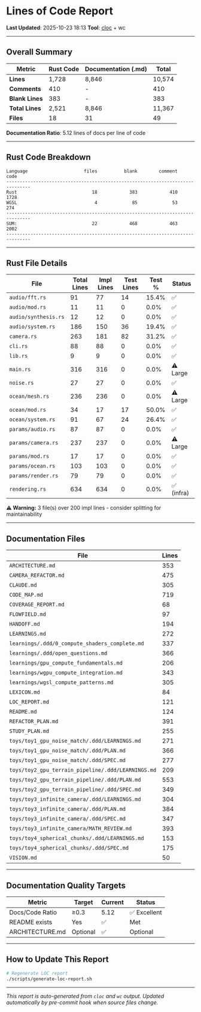# Lines of Code Report

**Last Updated**: 2025-10-23 18:13
**Tool**: [cloc](https://github.com/AlDanial/cloc) + wc

---

## Overall Summary

| Metric | Rust Code | Documentation (.md) | Total |
|--------|-----------|---------------------|-------|
| **Lines** | 1,728 | 8,846 | 10,574 |
| **Comments** | 410 | - | 410 |
| **Blank Lines** | 383 | - | 383 |
| **Total Lines** | 2,521 | 8,846 | 11,367 |
| **Files** | 18 | 31 | 49 |

**Documentation Ratio**: 5.12 lines of docs per line of code

---

## Rust Code Breakdown

```
Language                     files          blank        comment           code
-------------------------------------------------------------------------------
Rust                            18            383            410           1728
WGSL                             4             85             53            274
-------------------------------------------------------------------------------
SUM:                            22            468            463           2002
-------------------------------------------------------------------------------
```

---

## Rust File Details

| File | Total Lines | Impl Lines | Test Lines | Test % | Status |
|------|-------------|------------|------------|--------|--------|
| `audio/fft.rs` | 91 | 77 | 14 | 15.4% | ✅ |
| `audio/mod.rs` | 11 | 11 | 0 | 0.0% | ✅ |
| `audio/synthesis.rs` | 12 | 12 | 0 | 0.0% | ✅ |
| `audio/system.rs` | 186 | 150 | 36 | 19.4% | ✅ |
| `camera.rs` | 263 | 181 | 82 | 31.2% | ✅ |
| `cli.rs` | 88 | 88 | 0 | 0.0% | ✅ |
| `lib.rs` | 9 | 9 | 0 | 0.0% | ✅ |
| `main.rs` | 316 | 316 | 0 | 0.0% | ⚠️ Large |
| `noise.rs` | 27 | 27 | 0 | 0.0% | ✅ |
| `ocean/mesh.rs` | 236 | 236 | 0 | 0.0% | ⚠️ Large |
| `ocean/mod.rs` | 34 | 17 | 17 | 50.0% | ✅ |
| `ocean/system.rs` | 91 | 67 | 24 | 26.4% | ✅ |
| `params/audio.rs` | 87 | 87 | 0 | 0.0% | ✅ |
| `params/camera.rs` | 237 | 237 | 0 | 0.0% | ⚠️ Large |
| `params/mod.rs` | 17 | 17 | 0 | 0.0% | ✅ |
| `params/ocean.rs` | 103 | 103 | 0 | 0.0% | ✅ |
| `params/render.rs` | 79 | 79 | 0 | 0.0% | ✅ |
| `rendering.rs` | 634 | 634 | 0 | 0.0% | ✅ (infra) |

**⚠️ Warning:** 3 file(s) over 200 impl lines - consider splitting for maintainability

---

## Documentation Files

| File | Lines |
|------|-------|
| `ARCHITECTURE.md` | 353 |
| `CAMERA_REFACTOR.md` | 475 |
| `CLAUDE.md` | 305 |
| `CODE_MAP.md` | 719 |
| `COVERAGE_REPORT.md` | 68 |
| `FLOWFIELD.md` | 97 |
| `HANDOFF.md` | 194 |
| `LEARNINGS.md` | 272 |
| `learnings/.ddd/0_compute_shaders_complete.md` | 337 |
| `learnings/.ddd/open_questions.md` | 366 |
| `learnings/gpu_compute_fundamentals.md` | 206 |
| `learnings/wgpu_compute_integration.md` | 343 |
| `learnings/wgsl_compute_patterns.md` | 305 |
| `LEXICON.md` | 84 |
| `LOC_REPORT.md` | 121 |
| `README.md` | 124 |
| `REFACTOR_PLAN.md` | 391 |
| `STUDY_PLAN.md` | 255 |
| `toys/toy1_gpu_noise_match/.ddd/LEARNINGS.md` | 271 |
| `toys/toy1_gpu_noise_match/.ddd/PLAN.md` | 366 |
| `toys/toy1_gpu_noise_match/.ddd/SPEC.md` | 277 |
| `toys/toy2_gpu_terrain_pipeline/.ddd/LEARNINGS.md` | 209 |
| `toys/toy2_gpu_terrain_pipeline/.ddd/PLAN.md` | 553 |
| `toys/toy2_gpu_terrain_pipeline/.ddd/SPEC.md` | 349 |
| `toys/toy3_infinite_camera/.ddd/LEARNINGS.md` | 304 |
| `toys/toy3_infinite_camera/.ddd/PLAN.md` | 384 |
| `toys/toy3_infinite_camera/.ddd/SPEC.md` | 347 |
| `toys/toy3_infinite_camera/MATH_REVIEW.md` | 393 |
| `toys/toy4_spherical_chunks/.ddd/LEARNINGS.md` | 153 |
| `toys/toy4_spherical_chunks/.ddd/SPEC.md` | 175 |
| `VISION.md` | 50 |

---

## Documentation Quality Targets

| Metric | Target | Current | Status |
|--------|--------|---------|--------|
| Docs/Code Ratio | ≥0.3 | 5.12 | ✅ Excellent |
| README exists | Yes | ✅ | Met |
| ARCHITECTURE.md | Optional | ✅ | Optional |

---

## How to Update This Report

```bash
# Regenerate LOC report
./scripts/generate-loc-report.sh
```

---

*This report is auto-generated from `cloc` and `wc` output.*
*Updated automatically by pre-commit hook when source files change.*
